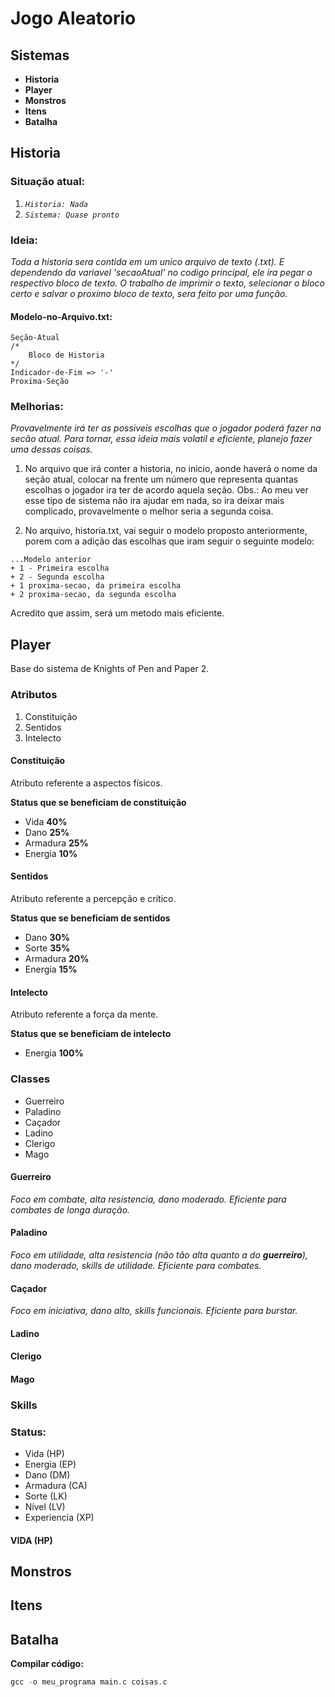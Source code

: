 #  Jogo Aleatorio

## Sistemas

* **Historia**
* **Player**
* **Monstros**
* **Itens**
* **Batalha**

## Historia

### Situação atual:

1. *```Historia: Nada```*
2. *```Sistema: Quase pronto```*

### Ideia:

*Toda a historia sera contida em um unico arquivo de texto (.txt). E dependendo da variavel 'secaoAtual' no codigo principal, ele ira pegar o respectivo bloco de texto. O trabalho de imprimir o texto, selecionar o bloco certo e salvar o proximo bloco de texto, sera feito por uma função.*

#### Modelo-no-Arquivo.txt:

```
Seção-Atual
/*
    Bloco de Historia
*/
Indicador-de-Fim => '-'
Proxima-Seção
```

### Melhorias:

*Provavelmente irá ter as possiveis escolhas que o jogador poderá fazer na secão atual. Para tornar, essa ideia mais volatil e eficiente, planejo fazer uma dessas coisas.*

1. No arquivo que irá conter a historia, no inicio, aonde haverá o nome da seção atual, colocar na frente um número que representa quantas escolhas o jogador ira ter de acordo aquela seção. Obs.: Ao meu ver esse tipo de sistema não ira ajudar em nada, so ira deixar mais complicado, provavelmente o melhor seria a segunda coisa.

2. No arquivo, historia.txt, vai seguir o modelo proposto anteriormente, porem com a adição das escolhas que iram seguir o seguinte modelo:
```
...Modelo anterior
+ 1 - Primeira escolha
+ 2 - Segunda escolha
+ 1 proxima-secao, da primeira escolha
+ 2 proxima-secao, da segunda escolha
```

Acredito que assim, será um metodo mais eficiente.

## Player

Base do sistema de Knights of Pen and Paper 2.

### Atributos

1. Constituição
2. Sentidos
3. Intelecto

#### Constituição

Atributo referente a aspectos físicos.

**Status que se beneficiam de constituição**
* Vida **40%**
* Dano **25%**
* Armadura **25%**
* Energia **10%**


#### Sentidos

Atributo referente a percepção e crítico.

**Status que se beneficiam de sentidos**
* Dano **30%**
* Sorte **35%**
* Armadura **20%**
* Energia **15%**

#### Intelecto

Atributo referente a força da mente.

**Status que se beneficiam de intelecto**
* Energia **100%**

### Classes

* Guerreiro
* Paladino
* Caçador
* Ladino
* Clerigo
* Mago

#### Guerreiro

*Foco em combate, alta resistencia, dano moderado. Eficiente para combates de longa duração.*


#### Paladino

*Foco em utilidade, alta resistencia (não tão alta quanto a do **guerreiro**), dano moderado, skills de utilidade. Eficiente para combates.*

#### Caçador

*Foco em iniciativa, dano alto, skills funcionais. Eficiente para burstar.*

#### Ladino



#### Clerigo

#### Mago

### Skills

### Status:

* Vida (HP)
* Energia (EP)
* Dano (DM)
* Armadura (CA)
* Sorte (LK)
* Nível (LV)
* Experiencia (XP)

#### VIDA (HP)



## Monstros

## Itens

## Batalha

__Compilar código:__

``` c
gcc -o meu_programa main.c coisas.c
```
